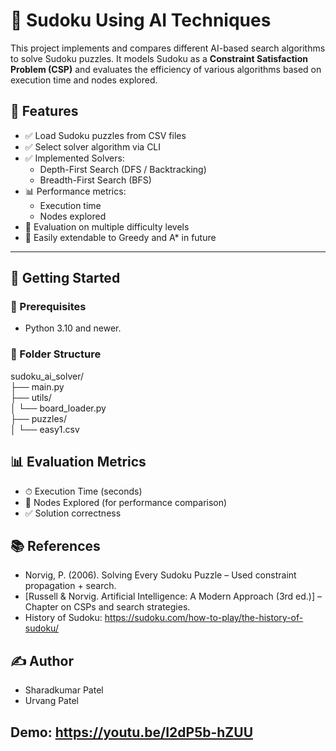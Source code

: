 # 🧠 Sudoku Using AI Techniques

This project implements and compares different AI-based search algorithms to solve Sudoku puzzles. It models Sudoku as a **Constraint Satisfaction Problem (CSP)** and evaluates the efficiency of various algorithms based on execution time and nodes explored.

## 📌 Features

- ✅ Load Sudoku puzzles from CSV files
- ✅ Select solver algorithm via CLI
- ✅ Implemented Solvers:
  - Depth-First Search (DFS / Backtracking)
  - Breadth-First Search (BFS)
- 📊 Performance metrics:
  - Execution time
  - Nodes explored
- 🧪 Evaluation on multiple difficulty levels
- 🔄 Easily extendable to Greedy and A\* in future

---

## 🚀 Getting Started  


### 🔧 Prerequisites

- Python 3.10 and newer.

### 📂 Folder Structure

sudoku_ai_solver/  
├── main.py  
├── utils/  
│       └── board_loader.py  
├── puzzles/  
│       └── easy1.csv  


## 📊 Evaluation Metrics
- ⏱ Execution Time (seconds)
- 🔁 Nodes Explored (for performance comparison)
- ✅ Solution correctness


## 📚 References
- Norvig, P. (2006). Solving Every Sudoku Puzzle – Used constraint propagation + search.
- [Russell & Norvig. Artificial Intelligence: A Modern Approach (3rd ed.)] – Chapter on CSPs and search strategies.
- History of Sudoku: https://sudoku.com/how-to-play/the-history-of-sudoku/

## ✍️ Author
- Sharadkumar Patel 
- Urvang Patel

## Demo: https://youtu.be/I2dP5b-hZUU
